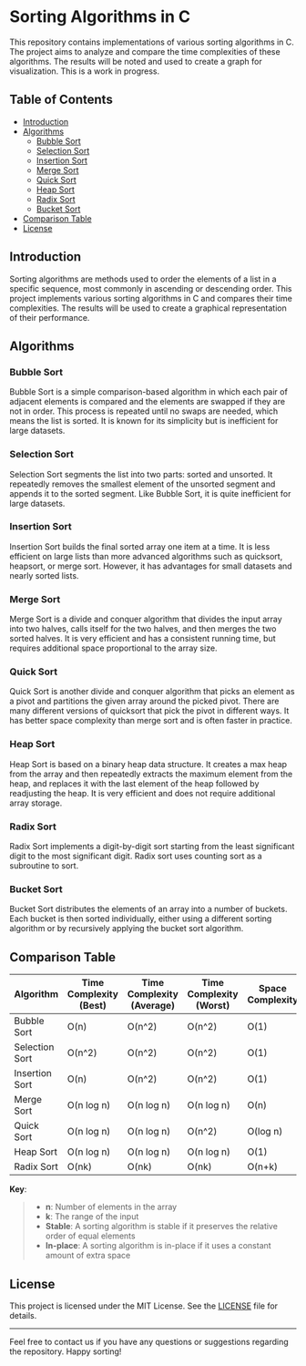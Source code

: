 # Sorting Algorithms in C

This repository contains implementations of various sorting algorithms in C. The project aims to analyze and compare the time complexities of these algorithms. The results will be noted and used to create a graph for visualization. This is a work in progress.

## Table of Contents

- [Introduction](#introduction)
- [Algorithms](#algorithms)
  - [Bubble Sort](#bubble-sort)
  - [Selection Sort](#selection-sort)
  - [Insertion Sort](#insertion-sort)
  - [Merge Sort](#merge-sort)
  - [Quick Sort](#quick-sort)
  - [Heap Sort](#heap-sort)
  - [Radix Sort](#radix-sort)
  - [Bucket Sort](#bucket-sort)
- [Comparison Table](#comparison-table)
- [License](#license)

## Introduction

Sorting algorithms are methods used to order the elements of a list in a specific sequence, most commonly in ascending or descending order. This project implements various sorting algorithms in C and compares their time complexities. The results will be used to create a graphical representation of their performance.

## Algorithms

### Bubble Sort

Bubble Sort is a simple comparison-based algorithm in which each pair of adjacent elements is compared and the elements are swapped if they are not in order. This process is repeated until no swaps are needed, which means the list is sorted. It is known for its simplicity but is inefficient for large datasets.

### Selection Sort

Selection Sort segments the list into two parts: sorted and unsorted. It repeatedly removes the smallest element of the unsorted segment and appends it to the sorted segment. Like Bubble Sort, it is quite inefficient for large datasets.

### Insertion Sort

Insertion Sort builds the final sorted array one item at a time. It is less efficient on large lists than more advanced algorithms such as quicksort, heapsort, or merge sort. However, it has advantages for small datasets and nearly sorted lists.

### Merge Sort

Merge Sort is a divide and conquer algorithm that divides the input array into two halves, calls itself for the two halves, and then merges the two sorted halves. It is very efficient and has a consistent running time, but requires additional space proportional to the array size.

### Quick Sort

Quick Sort is another divide and conquer algorithm that picks an element as a pivot and partitions the given array around the picked pivot. There are many different versions of quicksort that pick the pivot in different ways. It has better space complexity than merge sort and is often faster in practice.

### Heap Sort

Heap Sort is based on a binary heap data structure. It creates a max heap from the array and then repeatedly extracts the maximum element from the heap, and replaces it with the last element of the heap followed by readjusting the heap. It is very efficient and does not require additional array storage.

### Radix Sort

Radix Sort implements a digit-by-digit sort starting from the least significant digit to the most significant digit. Radix sort uses counting sort as a subroutine to sort.

### Bucket Sort

Bucket Sort distributes the elements of an array into a number of buckets. Each bucket is then sorted individually, either using a different sorting algorithm or by recursively applying the bucket sort algorithm.

## Comparison Table

| Algorithm     | Time Complexity (Best) | Time Complexity (Average) | Time Complexity (Worst) | Space Complexity | Stable | In-place |
| ------------- | ---------------------- | ------------------------- | ----------------------- | ---------------- | ------ | -------- |
| Bubble Sort   | O(n)                   | O(n^2)                    | O(n^2)                  | O(1)             | Yes    | Yes      |
| Selection Sort| O(n^2)                 | O(n^2)                    | O(n^2)                  | O(1)             | No     | Yes      |
| Insertion Sort| O(n)                   | O(n^2)                    | O(n^2)                  | O(1)             | Yes    | Yes      |
| Merge Sort    | O(n log n)             | O(n log n)                | O(n log n)              | O(n)             | Yes    | No       |
| Quick Sort    | O(n log n)             | O(n log n)                | O(n^2)                  | O(log n)         | No     | Yes      |
| Heap Sort     | O(n log n)             | O(n log n)                | O(n log n)              | O(1)             | No     | Yes      |
| Radix Sort    | O(nk)                  | O(nk)                     | O(nk)                   | O(n+k)           | Yes    | No       |

**Key**:
> - **n**: Number of elements in the array
> - **k**: The range of the input
> - **Stable**: A sorting algorithm is stable if it preserves the relative order of equal elements
> - **In-place**: A sorting algorithm is in-place if it uses a constant amount of extra space

## License

This project is licensed under the MIT License. See the [LICENSE](LICENSE.md) file for details.

---

Feel free to contact us if you have any questions or suggestions regarding the repository. Happy sorting!
